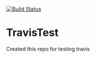 [![Build Status](https://travis-ci.com/chandu8542/TravisTest.svg?branch=master)](https://travis-ci.com/chandu8542/TravisTest)
# TravisTest
Created this repo for testing travis
